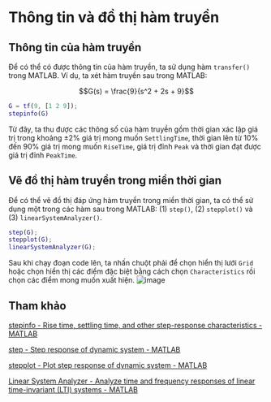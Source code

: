 # Thông tin và đồ thị hàm truyền

## Thông tin của hàm truyền

Để có thể có được thông tin của hàm truyền, ta sử dụng hàm `transfer()` trong MATLAB. Ví dụ, ta xét hàm truyền sau trong MATLAB:
```math
G(s) = \frac{9}{s^2 + 2s + 9}
``` 


```matlab
G = tf(9, [1 2 9]);
stepinfo(G)
```

Từ đây, ta thu được các thông số của hàm truyền gồm thời gian xác lập giá trị trong khoảng ±2% giá trị mong muốn `SettlingTime`, thời gian lên từ 10% đến 90% giá trị mong muốn `RiseTime`, giá trị đỉnh `Peak` và thời gian đạt được giá trị đỉnh `PeakTime`.

## Vẽ đồ thị hàm truyền trong miền thời gian

Để có thể vẽ đồ thị đáp ứng hàm truyền trong miền thời gian, ta có thể sử dụng một trong các hàm sau trong MATLAB: (1) `step()`, (2) `stepplot()` và (3) `linearSystemAnalyzer()`.

```matlab
step(G);
stepplot(G);
linearSystemAnalyzer(G);
```

Sau khi chạy đoạn code lên, ta nhấn chuột phải để chọn hiển thị lưới `Grid` hoặc chọn hiển thị các điểm đặc biệt bằng cách chọn `Characteristics` rồi chọn các điểm mong muốn xuất hiện.
![image](https://github.com/user-attachments/assets/21e25e23-28b6-4b63-9c76-2f9341b84b22)

## Tham khảo

[stepinfo - Rise time, settling time, and other step-response characteristics - MATLAB](https://www.mathworks.com/help/control/ref/dynamicsystem.stepinfo.html)

[step - Step response of dynamic system - MATLAB](https://www.mathworks.com/help/ident/ref/dynamicsystem.step.html)

[stepplot - Plot step response of dynamic system - MATLAB](https://www.mathworks.com/help/ident/ref/controllib.chart.stepplot.html)

[Linear System Analyzer - Analyze time and frequency responses of linear time-invariant (LTI) systems - MATLAB](https://www.mathworks.com/help/control/ref/linearsystemanalyzer-app.html)
